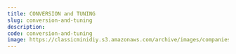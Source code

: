 ```yaml
---
title: CONVERSION and TUNING
slug: conversion-and-tuning
description:
code: conversion-and-tuning
image: https://classicminidiy.s3.amazonaws.com/archive/images/companies/wp9aaed61c_06.png
---
```


<!-- Content of the page -->

##

    